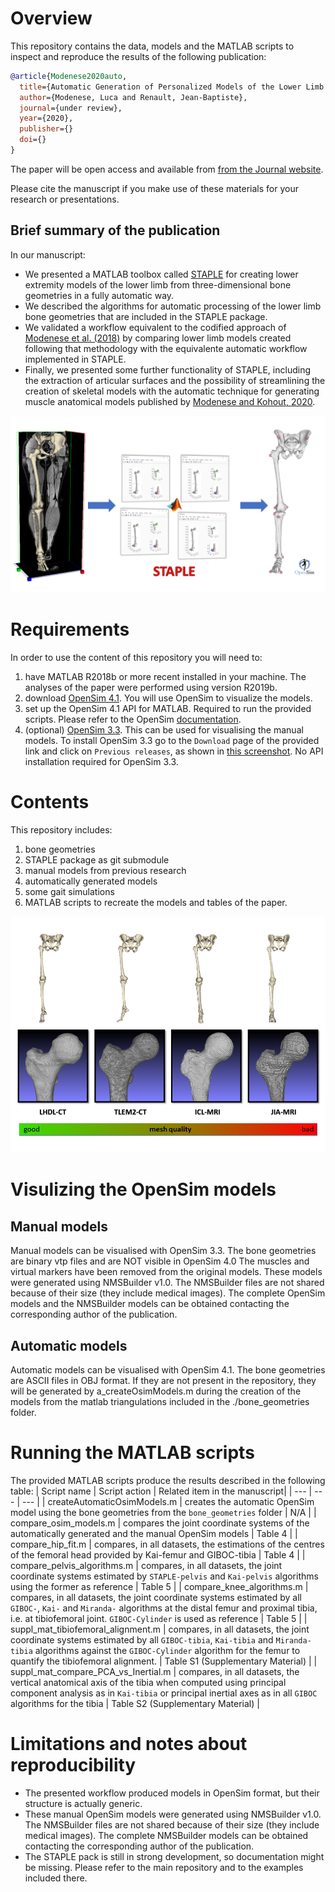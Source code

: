 # Overview

This repository contains the data, models and the MATLAB scripts to inspect and reproduce the results of the following publication:

```bibtex
@article{Modenese2020auto,
  title={Automatic Generation of Personalized Models of the Lower Limb from Three-Dimensional Bone Geometries: A Validation Study},
  author={Modenese, Luca and Renault, Jean-Baptiste},
  journal={under review},
  year={2020},
  publisher={}
  doi={}
}
```
The paper will be open access and available from [from the Journal website](TBA).

Please cite the manuscript if you make use of these materials for your research or presentations.

## Brief summary of the publication
In our manuscript: 
* We presented a MATLAB toolbox called [STAPLE](TBA) for creating lower extremity models of the lower limb from three-dimensional bone geometries in a fully automatic way. 
* We described the algorithms for automatic processing of the lower limb bone geometries that are included in the STAPLE package.
* We validated a workflow equivalent to the codified approach of [Modenese et al. (2018)](https://doi.org/10.1016/j.jbiomech.2018.03.039) by comparing lower limb models created following that methodology with the equivalente automatic workflow implemented in STAPLE. 
* Finally, we presented some further functionality of STAPLE, including the extraction of articular surfaces and the possibility of streamlining the creation of skeletal models with the automatic technique for generating muscle anatomical models published by [Modenese and Kohout, 2020](http://link.springer.com/article/10.1007/s10439-020-02490-4).

![modelling_workflow](./images/workflow.png)

# Requirements
In order to use the content of this repository you will need to:
1. have MATLAB R2018b or more recent installed in your machine. The analyses of the paper were performed using version R2019b.
2. download [OpenSim 4.1](https://simtk.org/projects/opensim). You will use OpenSim to visualize the models. 
3. set up the OpenSim 4.1 API for MATLAB. Required to run the provided scripts. Please refer to the OpenSim [documentation](https://simtk-confluence.stanford.edu/display/OpenSim/Scripting+with+Matlab).
4. (optional) [OpenSim 3.3](https://simtk.org/projects/opensim). This can be used for visualising the manual models. To install OpenSim 3.3 go to the `Download` page of the provided link and click on `Previous releases`, as shown in [this screenshot](https://github.com/modenaxe/3d-muscles/blob/master/images/get_osim3.3.PNG). No API installation required for OpenSim 3.3.

# Contents
This repository includes:
1. bone geometries
2. STAPLE package as git submodule
3. manual models from previous research
4. automatically generated models
5. some gait simulations
5. MATLAB scripts to recreate the models and tables of the paper.

![modelling_workflow](./images/datasets.png)

# Visulizing the OpenSim models

## Manual models
Manual models can be visualised with OpenSim 3.3. 
The bone geometries are binary vtp files and are NOT visible in OpenSim 4.0
The muscles and virtual markers have been removed from the original models.
These models were generated using NMSBuilder v1.0. The NMSBuilder files are
not shared because of their size (they include medical images).
The complete OpenSim models and the NMSBuilder models can be obtained 
contacting the corresponding author of the publication.

## Automatic models
Automatic models can be visualised with OpenSim 4.1. 
The bone geometries are ASCII files in OBJ format. If they are not present 
in the repository, they will be generated by a_createOsimModels.m during 
the creation of the models from the matlab triangulations included in 
the ./bone_geometries folder.

# Running the MATLAB scripts
The provided MATLAB scripts produce the results described in the following table:
| Script name | Script action | Related item in the manuscript|
| --- | --- | --- |
| createAutomaticOsimModels.m | creates the automatic OpenSim model using the bone geometries from the `bone_geometries` folder | N/A |
| compare_osim_models.m | compares the joint coordinate systems of the automatically generated and the manual OpenSim models | Table 4 |
| compare_hip_fit.m | compares, in all datasets, the estimations of the centres of the femoral head provided by Kai-femur and GIBOC-tibia | Table 4 | 
| compare_pelvis_algorithms.m | compares, in all datasets, the joint coordinate systems estimated by `STAPLE-pelvis` and `Kai-pelvis` algorithms using the former as reference | Table 5 |
| compare_knee_algorithms.m | compares, in all datasets, the joint coordinate systems estimated by all `GIBOC-`, `Kai-` and `Miranda-` algorithms at the distal femur and proximal tibia, i.e. at tibiofemoral joint. `GIBOC-Cylinder` is used as reference | Table 5 |
| suppl_mat_tibiofemoral_alignment.m | compares, in all datasets, the joint coordinate systems estimated by all `GIBOC-tibia`, `Kai-tibia` and `Miranda-tibia` algorithms against the `GIBOC-Cylinder` algorithm for the femur to quantify the tibiofemoral alignment. | Table S1 (Supplementary Material) |
| suppl_mat_compare_PCA_vs_Inertial.m | compares, in all datasets, the vertical anatomical axis of the tibia when computed using principal component analysis as in `Kai-tibia` or principal inertial axes as in all `GIBOC` algorithms for the tibia | Table S2 (Supplementary Material) |

# Limitations and notes about reproducibility
* The presented workflow produced models in OpenSim format, but their structure is actually generic.
* These manual OpenSim models were generated using NMSBuilder v1.0. The NMSBuilder files are not shared because of their size (they include medical images).
The complete NMSBuilder models can be obtained contacting the corresponding author of the publication.
* The STAPLE pack is still in strong development, so documentation might be missing. Please refer to the main repository and to the examples included there.